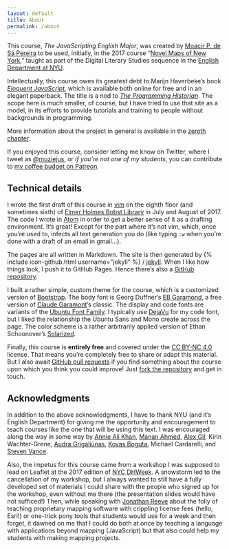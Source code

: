 ```yaml
---
layout: default
title: About
permalink: /about
---
```


This course, *The JavaScripting English Major*, was created by [Moacir P. de Sá
Pereira](http://moacir.com) to be used, initially, in the 2017 course “[Novel
Maps of New York](https://muziejus.github.io/novel-maps-of-ny-2017/),” taught
as part of the Digital Literary Studies sequence in the [English Department at
NYU](http://english.fas.nyu.edu).

Intellectually, this course owes its greatest debt to Marijn Haverbeke’s book [*Eloquent
JavaScript*](http://eloquentjavascript.net/), which is available both online
for free and in an elegant paperback. The title is a nod to [*The Programming
Historian*](https://programminghistorian.org/). The scope here is much
smaller, of course, but I have tried to use that site as a model, in its
efforts to provide tutorials and training to people without backgrounds in
programming.

More information about the project in general is available in the [zeroth
chapter](/0-introduction/).

If you enjoyed this course, consider letting me know on
Twitter, where I tweet as [@muziejus](http://twitter.com/muziejus), or *if
you’re not one of my students*, you can contribute to [my coffee budget on
Patreon](http://patreon.com/moacir).

## Technical details

I wrote the first draft of this course in [vim](http://www.vim.org/) on the
eighth floor (and sometimes sixth) of [Elmer Holmes Bobst
Library](https://www.nyu.edu/academics/libraries/elmer-holmes-bobstlibrary.html)
in July and August of 2017. The code I wrote in [Atom](http://atom.io) in
order to get a better sense of it as a drafting environment. It’s great!
Except for the part where it’s not vim, which, once you’re used to, infects
all text generation you do (like typing `:w` when you’re done with a draft of
an email in gmail…).

The pages are all written in Markdown. The site is then generated by {%
include icon-github.html username="jekyll" %} /
[jekyll](https://github.com/jekyll/jekyll). When I like how things look, I
push it to GitHub Pages. Hence there’s also a [GitHub
repository](http://github.com/muziejus/javascripting-english-major).

I built a rather simple, custom theme for the course, which is a customized
version of [Bootstrap](http://getbootstrap.com). The body font is Georg
Duffner’s [EB Garamond](http://www.georgduffner.at/ebgaramond), a free version
of [Claude Garamont](http://en.wikipedia.org/wiki/Claude_Garamond)’s classic.
The display and code fonts are variants of the [Ubuntu Font
Family](http://font.ubuntu.com). I typically use
[DejaVu](http://dejavu-fonts.github.io) for my code font, but I liked the
relationship the Ubuntu Sans and Mono create across the page. The color scheme
is a rather arbitrarily applied version of Ethan Schoonover’s
[Solarized](http://ethanschoonover.com/solarized).

Finally, this course is **entirely free** and covered under the [CC BY-NC
4.0](https://creativecommons.org/licenses/by-nc/4.0/) license. That means
you’re completely free to share or adapt this material. But I also await
[GitHub pull requests](https://help.github.com/articles/about-pull-requests)
if you find something about the course upon which you think you could
improve! Just [fork the
repository](http://github.com/muziejus/javascripting-english-major) and get in
touch.

## Acknowledgments

In addition to the above acknowledgments, I have to thank NYU (and it’s
English Department) for giving me the opportunity and encouragement to teach
courses like the one that will be using this text. I was encouraged along the
way in some way by [Annie Ali Khan](http://www.anniealikhan.com), [Manan
Ahmed](http://history.columbia.edu/faculty/manan-ahmed/), [Alex
Gil](https://elotroalex.com), Kirin Wachter-Grene, [Audra
Grigaliūnas](https://audragrigs.com/), [Kovas Boguta](http://kovasboguta.com),
Michael Cardarelli, and [Steven Vance](http://stevevance.net).

Also, the impetus for this course came from a workshop I was supposed to lead
on Leaflet at the 2017 edition of [NYC DHWeek](http://dhweek.nycdh.org). A
snowstorm led to the cancellation of my workshop, but I always wanted to still
have a fully developed set of materials I could share with the people who
signed up for the workshop, even without me there (the presentation slides
would have not sufficed!) Then, while speaking with [Jonathan
Reeve](http://jonreeve.com) about the folly of teaching proprietary mapping
software with crippling license fees (hello, Esri!) or one-trick pony tools
that students would use for a week and then forget, it dawned on me that I
could do both at once by teaching a language with applications beyond mapping
(JavaScript) but that also could help my students with making mapping
projects.
